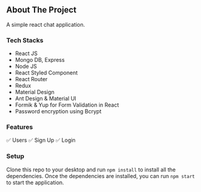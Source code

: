 
## **About The Project**

<!-- [![Product Name Screen Shot][product-screenshot]](https://example.com) -->

A simple react chat application.

<!-- <p align="right">(<a href="#readme-top">back to top</a>)</p> -->

### **Tech Stacks**

- React JS
- Mongo DB, Express
- Node JS
- React Styled Component
- React Router
- Redux
- Material Design
- Ant Design & Material UI
- Formik & Yup for Form Validation in React
- Password encryption using Bcrypt

<!-- <p align="right">(<a href="#readme-top">back to top</a>)</p> -->

<!-- ### Installation

_Below is an example of how you can instruct your audience on installing and setting up your app. This template doesn't rely on any external dependencies or services._ -->

<!-- 1. Get a free API Key at [https://example.com](https://example.com)
2. Clone the repo
   ```sh
   git clone https://github.com/your_username_/Project-Name.git
   ```
3. Install NPM packages
   ```sh
   npm install
   ```
4. Enter your API in `config.js`
   ```js
   const API_KEY = "ENTER YOUR API";
   ``` -->

<!-- USAGE EXAMPLES -->

### **Features**

 :white_check_mark: Users
   :white_check_mark: Sign Up
   :white_check_mark: Login

<!-- <p align="right">(<a href="#readme-top">back to top</a>)</p> -->

<!-- ## **Todo**
-  -->

### **Setup**

Clone this repo to your desktop and run `npm install` to install all the dependencies.
Once the dependencies are installed, you can run `npm start` to start the application.
